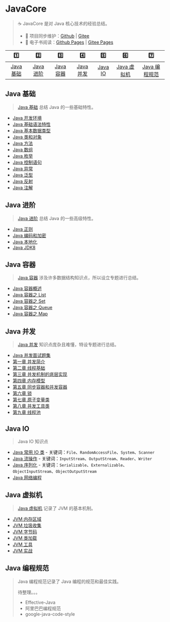 # JavaCore

> ☕ JavaCore 是对 Java 核心技术的经验总结。
>
> - 🔁 项目同步维护：[Github](https://github.com/dunwu/javacore/) | [Gitee](https://gitee.com/turnon/javacore/)
> - 📖 电子书阅读：[Github Pages](https://dunwu.github.io/javacore/) | [Gitee Pages](http://turnon.gitee.io/javacore/)

|           1️⃣           |           2️⃣           |           3️⃣           |           4️⃣           |         5️⃣         |             6️⃣             |               7️⃣               |
| :---------------------: | :---------------------: | :---------------------: | :---------------------: | :-----------------: | :-------------------------: | :-----------------------------: |
| [Java 基础](#java-基础) | [Java 进阶](#java-进阶) | [Java 容器](#java-容器) | [Java 并发](#java-并发) | [Java IO](#java-io) | [Java 虚拟机](#java-虚拟机) | [Java 编程规范](#java-编程规范) |

## Java 基础

> [Java 基础](basics) 总结 Java 的一些基础特性。

- [Java 开发环境](basics/Java开发环境.md)
- [Java 基础语法特性](basics/Java基础语法特性.md)
- [Java 基本数据类型](basics/Java基本数据类型.md)
- [Java 类和对象](basics/Java类和对象.md)
- [Java 方法](basics/Java方法.md)
- [Java 数组](basics/Java数组.md)
- [Java 枚举](basics/Java枚举.md)
- [Java 控制语句](basics/Java控制语句.md)
- [Java 异常](basics/Java异常.md)
- [Java 泛型](basics/Java泛型.md)
- [Java 反射](basics/Java反射.md)
- [Java 注解](basics/Java注解.md)

## Java 进阶

> [Java 进阶](advanced) 总结 Java 的一些高级特性。

- [Java 正则](advanced/Java正则.md)
- [Java 编码和加密](advanced/Java编码和加密.md)
- [Java 本地化](advanced/Java本地化.md)
- [Java JDK8](advanced/Java8.md)

## Java 容器

> [Java 容器](container) 涉及许多数据结构知识点，所以设立专题进行总结。

- [Java 容器概述](container/java-container.md)
- [Java 容器之 List](container/java-container-list.md)
- [Java 容器之 Set](container/java-container-set.md)
- [Java 容器之 Queue](container/java-container-queue.md)
- [Java 容器之 Map](container/java-container-map.md)

## Java 并发

> [Java 并发](concurrent) 知识点庞杂且难懂，特设专题进行总结。

- [Java 并发面试题集](concurrent/Java并发面试题集.md)
- [第一章 并发简介](concurrent/并发简介.md)
- [第二章 线程基础](concurrent/线程基础.md)
- [第三章 并发机制的底层实现](concurrent/并发机制的底层实现.md)
- [第四章 内存模型](concurrent/内存模型.md)
- [第五章 同步容器和并发容器](concurrent/同步容器和并发容器.md)
- [第六章 锁](concurrent/锁.md)
- [第七章 原子变量类](concurrent/原子变量类.md)
- [第八章 并发工具类](concurrent/并发工具类.md)
- [第九章 线程池](concurrent/线程池.md)

## Java IO

> Java IO 知识点

- [Java 常用 IO 类](io/Java常用IO类.md) - 关键词：`File`、`RandomAccessFile`、`System`、`Scanner`
- [Java 流操作](io/Java流操作.md) - 关键词：`InputStream`、`OutputStream`、`Reader`、`Writer`
- [Java 序列化](io/Java序列化.md) - 关键词：`Serializable`、`Externalizable`、`ObjectInputStream`、`ObjectOutputStream`
- [Java 网络编程](io/Java网络编程.md)

## Java 虚拟机

> [Java 虚拟机](jvm) 记录了 JVM 的基本机制。

- [JVM 内存区域](jvm/jvm-memory.md)
- [JVM 垃圾收集](jvm/jvm-gc.md)
- [JVM 字节码](jvm/jvm-bytecode.md)
- [JVM 类加载](jvm/jvm-class-loader.md)
- [JVM 工具](jvm/jvm-tools.md)
- [JVM 实战](jvm/jvm-action.md)

## Java 编程规范

> Java 编程规范记录了 Java 编程的规范和最佳实践。
>
> 待整理。。。
>
> - Effective-Java
> - 阿里巴巴编程规范
> - google-java-code-style
